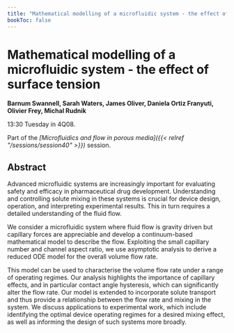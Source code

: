 ```yaml
---
title: "Mathematical modelling of a microfluidic system - the effect of surface tension "
bookToc: false
---
```


# Mathematical modelling of a microfluidic system - the effect of surface tension 

**Barnum Swannell, Sarah Waters, James Oliver, Daniela Ortiz Franyuti, Olivier Frey, Michal Rudnik**

13:30 Tuesday in 4Q08.

Part of the *[Microfluidics and flow in porous media]({{< relref "/sessions/session40" >}})* session.

## Abstract

Advanced microfluidic systems are increasingly important for evaluating safety and efficacy in pharmaceutical drug development. Understanding and controlling solute mixing in these systems is crucial for device design, operation, and interpreting experimental results. This in turn requires a detailed understanding of the fluid flow.

We consider a microfluidic system where fluid flow is gravity driven but capillary forces are appreciable and develop a continuum-based mathematical model to describe the flow. Exploiting the small capillary number and channel aspect ratio, we use asymptotic analysis to derive a reduced ODE model for the overall volume flow rate.

This model can be used to characterise the volume flow rate under a range of operating regimes. Our analysis highlights the importance of capillary effects, and in particular contact angle hysteresis, which can significantly alter the flow rate. Our model is extended to incorporate solute transport and thus provide a relationship between the flow rate and mixing in the system. We discuss applications to experimental work, which include identifying the optimal device operating regimes for a desired mixing effect, as well as informing the design of such systems more broadly.



